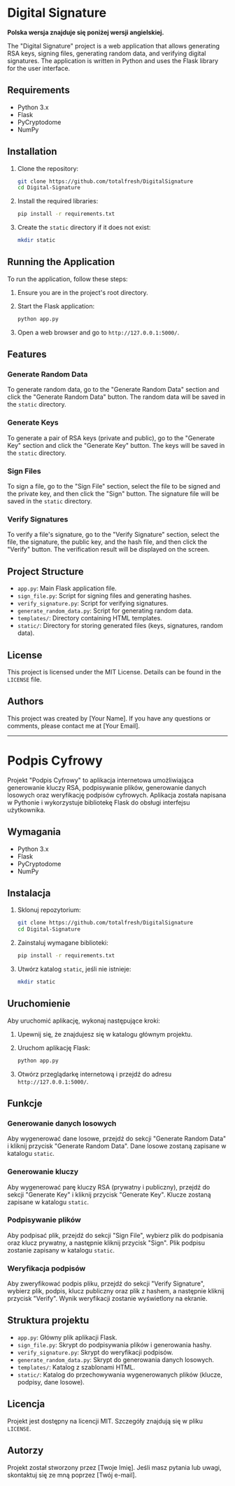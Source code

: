 # Digital Signature

**Polska wersja znajduje się poniżej wersji angielskiej.**

The "Digital Signature" project is a web application that allows generating RSA keys, signing files, generating random data, and verifying digital signatures. The application is written in Python and uses the Flask library for the user interface.

## Requirements

- Python 3.x
- Flask
- PyCryptodome
- NumPy

## Installation

1. Clone the repository:
    ```bash
    git clone https://github.com/totalfresh/DigitalSignature
    cd Digital-Signature
    ```

2. Install the required libraries:
    ```bash
    pip install -r requirements.txt
    ```

3. Create the `static` directory if it does not exist:
    ```bash
    mkdir static
    ```

## Running the Application

To run the application, follow these steps:

1. Ensure you are in the project's root directory.

2. Start the Flask application:
    ```bash
    python app.py
    ```

3. Open a web browser and go to `http://127.0.0.1:5000/`.

## Features

### Generate Random Data

To generate random data, go to the "Generate Random Data" section and click the "Generate Random Data" button. The random data will be saved in the `static` directory.

### Generate Keys

To generate a pair of RSA keys (private and public), go to the "Generate Key" section and click the "Generate Key" button. The keys will be saved in the `static` directory.

### Sign Files

To sign a file, go to the "Sign File" section, select the file to be signed and the private key, and then click the "Sign" button. The signature file will be saved in the `static` directory.

### Verify Signatures

To verify a file's signature, go to the "Verify Signature" section, select the file, the signature, the public key, and the hash file, and then click the "Verify" button. The verification result will be displayed on the screen.

## Project Structure

- `app.py`: Main Flask application file.
- `sign_file.py`: Script for signing files and generating hashes.
- `verify_signature.py`: Script for verifying signatures.
- `generate_random_data.py`: Script for generating random data.
- `templates/`: Directory containing HTML templates.
- `static/`: Directory for storing generated files (keys, signatures, random data).

## License

This project is licensed under the MIT License. Details can be found in the `LICENSE` file.

## Authors

This project was created by [Your Name]. If you have any questions or comments, please contact me at [Your Email].

---

# Podpis Cyfrowy

Projekt "Podpis Cyfrowy" to aplikacja internetowa umożliwiająca generowanie kluczy RSA, podpisywanie plików, generowanie danych losowych oraz weryfikację podpisów cyfrowych. Aplikacja została napisana w Pythonie i wykorzystuje bibliotekę Flask do obsługi interfejsu użytkownika.

## Wymagania

- Python 3.x
- Flask
- PyCryptodome
- NumPy

## Instalacja

1. Sklonuj repozytorium:
    ```bash
    git clone https://github.com/totalfresh/DigitalSignature
    cd Digital-Signature
    ```

2. Zainstaluj wymagane biblioteki:
    ```bash
    pip install -r requirements.txt
    ```

3. Utwórz katalog `static`, jeśli nie istnieje:
    ```bash
    mkdir static
    ```

## Uruchomienie

Aby uruchomić aplikację, wykonaj następujące kroki:

1. Upewnij się, że znajdujesz się w katalogu głównym projektu.

2. Uruchom aplikację Flask:
    ```bash
    python app.py
    ```

3. Otwórz przeglądarkę internetową i przejdź do adresu `http://127.0.0.1:5000/`.

## Funkcje

### Generowanie danych losowych

Aby wygenerować dane losowe, przejdź do sekcji "Generate Random Data" i kliknij przycisk "Generate Random Data". Dane losowe zostaną zapisane w katalogu `static`.

### Generowanie kluczy

Aby wygenerować parę kluczy RSA (prywatny i publiczny), przejdź do sekcji "Generate Key" i kliknij przycisk "Generate Key". Klucze zostaną zapisane w katalogu `static`.

### Podpisywanie plików

Aby podpisać plik, przejdź do sekcji "Sign File", wybierz plik do podpisania oraz klucz prywatny, a następnie kliknij przycisk "Sign". Plik podpisu zostanie zapisany w katalogu `static`.

### Weryfikacja podpisów

Aby zweryfikować podpis pliku, przejdź do sekcji "Verify Signature", wybierz plik, podpis, klucz publiczny oraz plik z hashem, a następnie kliknij przycisk "Verify". Wynik weryfikacji zostanie wyświetlony na ekranie.

## Struktura projektu

- `app.py`: Główny plik aplikacji Flask.
- `sign_file.py`: Skrypt do podpisywania plików i generowania hashy.
- `verify_signature.py`: Skrypt do weryfikacji podpisów.
- `generate_random_data.py`: Skrypt do generowania danych losowych.
- `templates/`: Katalog z szablonami HTML.
- `static/`: Katalog do przechowywania wygenerowanych plików (klucze, podpisy, dane losowe).

## Licencja

Projekt jest dostępny na licencji MIT. Szczegóły znajdują się w pliku `LICENSE`.

## Autorzy

Projekt został stworzony przez [Twoje Imię]. Jeśli masz pytania lub uwagi, skontaktuj się ze mną poprzez [Twój e-mail].
